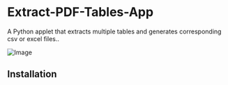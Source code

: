# Extract-PDF-Tables-App
A Python applet that extracts multiple tables and generates corresponding csv or excel files.. 


![Image](ExtractPDFTables.png)

## Installation






